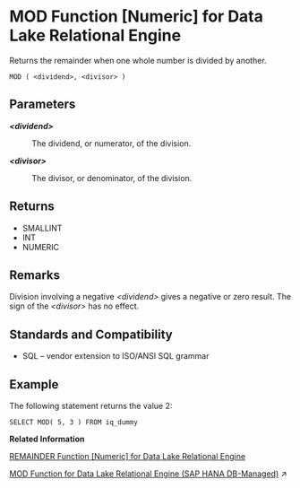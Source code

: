 <!-- loioa5650e7684f21015b1dcafaf320a4d00 -->

# MOD Function \[Numeric\] for Data Lake Relational Engine

Returns the remainder when one whole number is divided by another.



```
MOD ( <dividend>, <divisor> )
```



<a name="loioa5650e7684f21015b1dcafaf320a4d00__MOD_parm1"/>

## Parameters


<dl>
<dt><b>

*<dividend\>*

</b></dt>
<dd>

The dividend, or numerator, of the division.



</dd><dt><b>

*<divisor\>*

</b></dt>
<dd>

The divisor, or denominator, of the division.



</dd>
</dl>



<a name="loioa5650e7684f21015b1dcafaf320a4d00__MOD_returns1"/>

## Returns

-   SMALLINT
-   INT
-   NUMERIC



<a name="loioa5650e7684f21015b1dcafaf320a4d00__MOD_remarks1"/>

## Remarks

Division involving a negative *<dividend\>* gives a negative or zero result. The sign of the *<divisor\>* has no effect.



<a name="loioa5650e7684f21015b1dcafaf320a4d00__MOD_standards1"/>

## Standards and Compatibility

-   SQL – vendor extension to ISO/ANSI SQL grammar



<a name="loioa5650e7684f21015b1dcafaf320a4d00__MOD_examples1"/>

## Example

The following statement returns the value 2:

```
SELECT MOD( 5, 3 ) FROM iq_dummy
```

**Related Information**  


[REMAINDER Function \[Numeric\] for Data Lake Relational Engine](remainder-function-numeric-for-data-lake-relational-engine-a5788e7.md "Returns the remainder when one whole number is divided by another.")

[MOD Function for Data Lake Relational Engine (SAP HANA DB-Managed)](https://help.sap.com/viewer/a898e08b84f21015969fa437e89860c8/2023_2_QRC/en-US/f5c120d23a114a08951fed08d45fecc1.html "Returns the remainder when one whole number is divided by another.") :arrow_upper_right:


